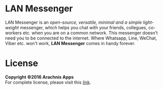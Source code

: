# LAN Messenger
LAN Messenger is an *open-source, versatile, minimal and a simple light-weight* messenger, which helps you chat with your friends, collegues, co-workers etc. when you are on a common network. This messenger doesn't need you to be connected to the internet. Where Whatsapp, Line, WeChat, Viber etc. won't work, **LAN Messenger** comes in handy forever.

# License
**Copyright &copy;2016 Arachnis Apps**<br>
For complete license, please visit this [link](https://github.com/harshitbudhraja/LAN-Messenger/blob/master/LICENSE).
